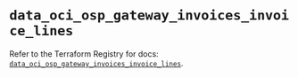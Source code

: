 # `data_oci_osp_gateway_invoices_invoice_lines`

Refer to the Terraform Registry for docs: [`data_oci_osp_gateway_invoices_invoice_lines`](https://registry.terraform.io/providers/oracle/oci/6.18.0/docs/data-sources/osp_gateway_invoices_invoice_lines).
